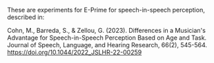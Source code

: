 These are experiments for E-Prime for speech-in-speech perception, described in:

Cohn, M., Barreda, S., & Zellou, G. (2023). Differences in a Musician's Advantage for Speech-in-Speech Perception Based on Age and Task. Journal of Speech, Language, and Hearing Research, 66(2), 545-564.
https://doi.org/10.1044/2022_JSLHR-22-00259
